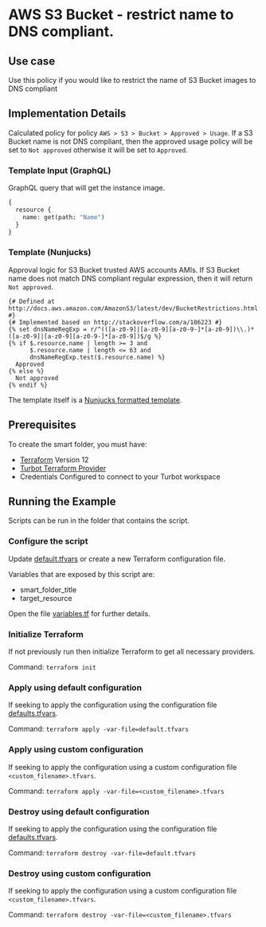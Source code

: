 # AWS S3 Bucket - restrict name to DNS compliant.

## Use case

Use this policy if you would like to restrict the name of S3 Bucket images to DNS compliant

## Implementation Details

Calculated policy for policy `AWS > S3 > Bucket > Approved > Usage`.
If a S3 Bucket name is not DNS compliant, then the approved usage policy will be set to `Not approved` otherwise
it will be set to `Approved`.

### Template Input (GraphQL)

GraphQL query that will get the instance image.

```graphql
{
  resource {
    name: get(path: "Name")
  }
}
```

### Template (Nunjucks)

Approval logic for S3 Bucket trusted AWS accounts AMIs.
If S3 Bucket name does not match DNS compliant regular expression, then it will return `Not approved`.


```nunjucks
{# Defined at http://docs.aws.amazon.com/AmazonS3/latest/dev/BucketRestrictions.html #}
{# Implemented based on http://stackoverflow.com/a/106223 #}
{% set dnsNameRegExp = r/^(([a-z0-9]|[a-z0-9][a-z0-9-]*[a-z0-9])\\.)*([a-z0-9]|[a-z0-9][a-z0-9-]*[a-z0-9])$/g %}
{% if $.resource.name | length >= 3 and
      $.resource.name | length <= 63 and
      dnsNameRegExp.test($.resource.name) %}
  Approved
{% else %}
  Not approved
{% endif %}
```

The template itself is a [Nunjucks formatted template](https://mozilla.github.io/nunjucks/templating.html).

## Prerequisites

To create the smart folder, you must have:

- [Terraform](https://www.terraform.io) Version 12
- [Turbot Terraform Provider](https://github.com/turbotio/terraform-provider-turbot)
- Credentials Configured to connect to your Turbot workspace

## Running the Example

Scripts can be run in the folder that contains the script.

### Configure the script

Update [default.tfvars](default.tfvars) or create a new Terraform configuration file.

Variables that are exposed by this script are:

- smart_folder_title
- target_resource

Open the file [variables.tf](variables.tf) for further details.

### Initialize Terraform

If not previously run then initialize Terraform to get all necessary providers.

Command: `terraform init`

### Apply using default configuration

If seeking to apply the configuration using the configuration file [defaults.tfvars](defaults.tfvars).

Command: `terraform apply -var-file=default.tfvars`

### Apply using custom configuration

If seeking to apply the configuration using a custom configuration file `<custom_filename>.tfvars`.

Command: `terraform apply -var-file=<custom_filename>.tfvars`

### Destroy using default configuration

If seeking to apply the configuration using the configuration file [defaults.tfvars](defaults.tfvars).

Command: `terraform destroy -var-file=default.tfvars`

### Destroy using custom configuration

If seeking to apply the configuration using a custom configuration file `<custom_filename>.tfvars`.

Command: `terraform destroy -var-file=<custom_filename>.tfvars`
